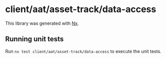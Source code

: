 # client/aat/asset-track/data-access

This library was generated with [Nx](https://nx.dev).

## Running unit tests

Run `nx test client/aat/asset-track/data-access` to execute the unit tests.
